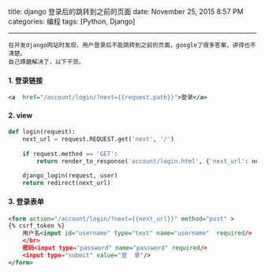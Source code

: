 title: django 登录后的跳转到之前的页面
date: November 25, 2015 8:57 PM 
categories: 编程
tags: [Python, Django]

---

	在开发django网站时发现，用户登录后不能跳转到之前的页面，google了很多答案，讲得也不清楚。
    自己琢磨解决了，以下干货。

#### 1. 登录链接
```xml
<a  href="/account/login/?next={{request.path}}">登录</a>
```

#### 2. view
```Python
def login(request):
    next_url = request.REQUEST.get('next', '/')
    
    if request.method == 'GET':
        return render_to_response('account/login.html', {'next_url': next_url}, context_instance=RequestContext(request))

    django_login(request, user)
    return redirect(next_url)
```

#### 3. 登录表单
```xml
<form action="/account/login/?next={{next_url}}" method="post" >
{% csrf_token %}
    用户名<input id="username" type="text" name="username"  required/>
	</br>
    密码<input type="password" name="password" required/>
    <input type="submit" value="登  录"/>
</form>
```





